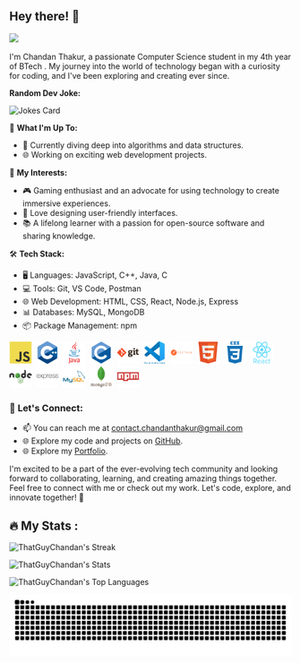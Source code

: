 ## Hey there! 👋                                                              
![](https://komarev.com/ghpvc/?username=ThatGuyChandan&color=green)

I'm Chandan Thakur, a passionate Computer Science student in my 4th year of BTech . My journey into the world of technology began with a curiosity for coding, and I've been exploring and creating ever since.

**Random Dev Joke:**

![Jokes Card](https://readme-jokes.vercel.app/api)

🚀 **What I'm Up To:**
- 🔬 Currently diving deep into algorithms and data structures.
- 🌐 Working on exciting web development projects.

🌟 **My Interests:**
- 🎮 Gaming enthusiast and an advocate for using technology to create immersive experiences.
- 🎨 Love designing user-friendly interfaces.
- 📚 A lifelong learner with a passion for open-source software and sharing knowledge.

🛠️ **Tech Stack:**
- 🖥️ Languages: JavaScript, C++, Java, C
- 💻 Tools: Git, VS Code, Postman
- 🌐 Web Development: HTML, CSS, React, Node.js, Express
- 📊 Databases: MySQL, MongoDB
- 📦 Package Management: npm
<div>
  <img src="https://github.com/devicons/devicon/blob/master/icons/javascript/javascript-original.svg" title="JavaScript" alt="JavaScript" width="40" height="40"/>&nbsp;
  <img src="https://github.com/devicons/devicon/blob/master/icons/cplusplus/cplusplus-original.svg" title="C++" alt="C++" width="40" height="40"/>&nbsp;
  <img src="https://github.com/devicons/devicon/blob/master/icons/java/java-original-wordmark.svg" title="Java" alt="Java" width="40" height="40"/>&nbsp;
  <img src="https://github.com/devicons/devicon/blob/master/icons/c/c-original.svg" title="C" alt="C" width="40" height="40"/>&nbsp;
  <img src="https://github.com/devicons/devicon/blob/master/icons/git/git-original-wordmark.svg" title="Git" alt="Git" width="40" height="40"/>&nbsp;
  <img src="https://github.com/devicons/devicon/blob/master/icons/vscode/vscode-original-wordmark.svg" title="VS Code" alt="VS Code" width="40" height="40"/>&nbsp;
  <img src="https://github.com/devicons/devicon/blob/master/icons/postman/postman-original-wordmark.svg" title="Postman" alt="Postman" width="40" height="40"/>&nbsp;
  <img src="https://github.com/devicons/devicon/blob/master/icons/html5/html5-original.svg" title="HTML5" alt="HTML" width="40" height="40"/>&nbsp;
  <img src="https://github.com/devicons/devicon/blob/master/icons/css3/css3-plain-wordmark.svg" title="CSS3" alt="CSS" width="40" height="40"/>&nbsp;
  <img src="https://github.com/devicons/devicon/blob/master/icons/react/react-original-wordmark.svg" title="React" alt="React" width="40" height="40"/>&nbsp;
  <img src="https://github.com/devicons/devicon/blob/master/icons/nodejs/nodejs-original-wordmark.svg" title="NodeJS" alt="NodeJS" width="40" height="40"/>&nbsp;
  <img src="https://github.com/devicons/devicon/blob/master/icons/express/express-original-wordmark.svg" title="Express" alt="Express" width="40" height="40"/>&nbsp;
  <img src="https://github.com/devicons/devicon/blob/master/icons/mysql/mysql-original-wordmark.svg" title="MySQL" alt="MySQL" width="40" height="40"/>&nbsp;
  <img src="https://github.com/devicons/devicon/blob/master/icons/mongodb/mongodb-original-wordmark.svg" title="MongoDB" alt="MongoDB" width="40" height="40"/>&nbsp;
  <img src="https://github.com/devicons/devicon/blob/master/icons/npm/npm-original-wordmark.svg" title="npm" alt="npm" width="40" height="40"/>
</div>

### 💬 **Let's Connect:**
- 📫 You can reach me at contact.chandanthakur@gmail.com 
- 🌐 Explore my code and projects on [GitHub](https://github.com/ThatGuyChandan).
- 🌐 Explore my [Portfolio](https://thatguychandan.github.io/Portfolio/).

<p>I'm excited to be a part of the ever-evolving tech community and looking forward to collaborating, learning, and creating amazing things together. Feel free to connect with me or check out my work. Let's code, explore, and innovate together! 🚀 </p>

## :fire: My Stats :
![ThatGuyChandan's Streak](https://github-readme-streak-stats.herokuapp.com/?user=ThatGuyChandan&theme=vue-dark&hide_border=false)

![ThatGuyChandan's Stats](https://github-readme-stats.vercel.app/api?username=ThatGuyChandan&theme=vue-dark&show_icons=true&hide_border=false&count_private=true)

![ThatGuyChandan's Top Languages](https://github-readme-stats.vercel.app/api/top-langs/?username=ThatGuyChandan&theme=vue-dark&show_icons=true&hide_border=false&layout=compact)

<picture>
  <source media="(prefers-color-scheme: dark)" srcset="https://raw.githubusercontent.com/ThatGuyChandan/ThatGuyChandan/output/github-contribution-grid-snake-dark.svg">
  <source media="(prefers-color-scheme: light)" srcset="https://raw.githubusercontent.com/ThatGuyChandan/ThatGuyChandan/output/github-contribution-grid-snake.svg">
  <img alt="github contribution grid snake animation" src="https://raw.githubusercontent.com/ThatGuyChandan/ThatGuyChandan/output/github-contribution-grid-snake.svg">
</picture>

<!--_generated with [Platane/snk](https://github.com/Platane/snk)_-->

